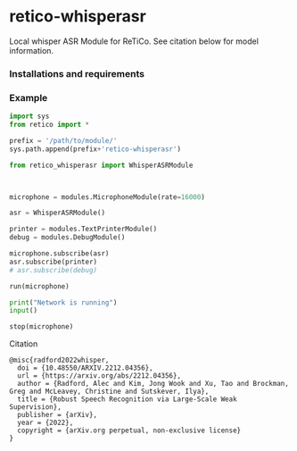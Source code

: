 # retico-whisperasr
Local whisper ASR Module for ReTiCo. See citation below for model information. 

### Installations and requirements


### Example

```python
import sys
from retico import *

prefix = '/path/to/module/'
sys.path.append(prefix+'retico-whisperasr')

from retico_whisperasr import WhisperASRModule



microphone = modules.MicrophoneModule(rate=16000)

asr = WhisperASRModule()

printer = modules.TextPrinterModule()
debug = modules.DebugModule()

microphone.subscribe(asr)
asr.subscribe(printer)
# asr.subscribe(debug)

run(microphone)

print("Network is running")
input()

stop(microphone)
```

Citation
```
@misc{radford2022whisper,
  doi = {10.48550/ARXIV.2212.04356},
  url = {https://arxiv.org/abs/2212.04356},
  author = {Radford, Alec and Kim, Jong Wook and Xu, Tao and Brockman, Greg and McLeavey, Christine and Sutskever, Ilya},
  title = {Robust Speech Recognition via Large-Scale Weak Supervision},
  publisher = {arXiv},
  year = {2022},
  copyright = {arXiv.org perpetual, non-exclusive license}
}

```